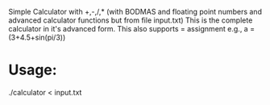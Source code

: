 Simple Calculator with +,-,/,* (with BODMAS and floating point numbers and advanced calculator functions but from file input.txt)
This is the complete calculator in it's advanced form.
This also supports = assignment
e.g., a = (3+4.5+sin(pi/3))

# Usage:

./calculator < input.txt
